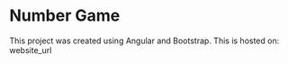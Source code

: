 # Number Game

This project was created using Angular and Bootstrap. This is hosted on: website_url
